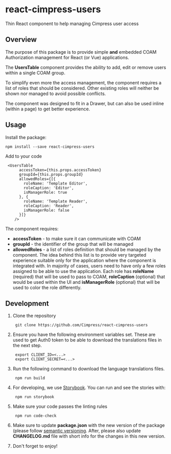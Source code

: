 # react-cimpress-users
Thin React component to help managing Cimpress user access

## Overview 
The purpose of this package is to provide simple **and** embedded COAM Authorization management
for React (or Vue) applications.
 
The **UsersTable** component provides the ability to add, edit or remove users within a single COAM group.

To simplify even more the access management, the component requires a list of roles that should 
be considered. Other existing roles will neither be shown nor managed to avoid possible conflicts. 

The component was designed to fit in a Drawer, but can also be used inline (within a page) to get better experience.


## Usage

Install the package:
    
    npm install --save react-cimpress-users

  
Add to your code

     <UsersTable
          accessToken={this.props.accessToken}
          groupId={this.props.groupId}
          allowedRoles={[{
            roleName: 'Template Editor',
            roleCaption: 'Editor',
            isManagerRole: true
          }, {
            roleName: 'Template Reader',
            roleCaption: 'Reader',
            isManagerRole: false
          }]}
        />
        
The component requires:
- **accessToken** - to make sure it can communicate with COAM
- **groupId** - the identifier of the group that will be managed
- **allowedRoles** - a list of roles definition that should be managed by the component. 
The idea behind this list is to provide very targeted experience suitable only for the 
application where the component is integrated with. In majority of cases, users need to have
only a few roles assigned to be able to use the application. Each role has **roleName** (required) that 
will be used to pass to COAM, **roleCaption** (optional) that would be used within the UI and 
**isManagerRole** (optional) that will be used to color the role differently.

## Development

1. Clone the repository
    
        git clone https://github.com/Cimpress/react-cimpress-users
        
2. Ensure you have the following environment variables set. These are used to get Auth0 token to be able to 
download the translations files in the next step.
    
        export CLIENT_ID=<...>
        export CLIENT_SECRET=<...>
        
3. Run the following command to download the language translations files. 
        
        npm run build

4. For developing, we use [Storybook](https://github.com/storybooks/storybook). You can run and see
the stories with:
        
        npm run storybook
        
5. Make sure your code passes the linting rules
        
        npm run code-check
        
6. Make sure to update **package.json** with the new version of the package (please follow 
[semantic versioning](https://semver.org/). After, please also update **CHANGELOG.md** file 
with short info for the changes in this new version.   

7. Don't forget to enjoy!